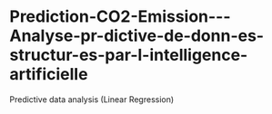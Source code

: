 # Prediction-CO2-Emission---Analyse-pr-dictive-de-donn-es-structur-es-par-l-intelligence-artificielle
Predictive data analysis (Linear Regression)
